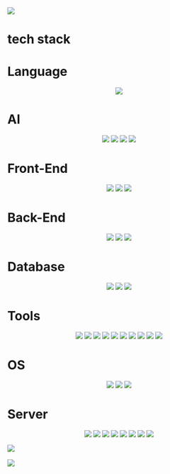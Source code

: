 <img src="https://capsule-render.vercel.app/api?type=Slice&color=auto&height=200&section=header&text=selfhiam&fontSize=90"/>

# tech stack

# Language
<div align="center">
	<img src="https://img.shields.io/badge/python-3776AB?style=flat&logo=python&logoColor=white" />
</div>

# AI
<div align="center">
	<img src="https://img.shields.io/badge/Pytorch-EE4C2C?style=flat&logo=pytorch&logoColor=white" />
	<img src="https://img.shields.io/badge/Scikitlearn-F7931E?style=flat&logo=scikitlearn&logoColor=white" />
	<img src="https://img.shields.io/badge/Opencv-5C3EE8?style=flat&logo=opencv&logoColor=white" />
	<img src="https://img.shields.io/badge/Pandas-150458?style=flat&logo=pandas&logoColor=white" />
</div>

# Front-End
<div align="center">
	<img src="https://img.shields.io/badge/JavaScript-F7DF1E?style=flat&logo=JavaScript&logoColor=white" />
	<img src="https://img.shields.io/badge/HTML5-E34F26?style=flat&logo=HTML5&logoColor=white" />
	<img src="https://img.shields.io/badge/CSS3-1572B6?style=flat&logo=CSS3&logoColor=white" />
</div>

# Back-End
<div align="center">
	<img src="https://img.shields.io/badge/Nodejs-339933?style=flat&logo=nodedotjs&logoColor=white" />
	<img src="https://img.shields.io/badge/Jinja2-B41717?style=flat&logo=jinja&logoColor=white" />
	<img src="https://img.shields.io/badge/Fastapi-009688?style=flat&logo=fastapi&logoColor=white" />
</div>

# Database
<div align="center">
	<img src="https://img.shields.io/badge/mongodb-47A248?style=flat&logo=mongodb&logoColor=white" />
	<img src="https://img.shields.io/badge/mysql-4479A1?style=flat&logo=mysql&logoColor=white" />
	<img src="https://img.shields.io/badge/Oracle_SQL-F80000?style=flat&logo=oracle&logoColor=white" />
</div>

# Tools
<div align="center">
	<img src="https://img.shields.io/badge/git-F05032?style=flat&logo=git&logoColor=white" />
	<img src="https://img.shields.io/badge/github-181717?style=flat&logo=github&logoColor=white" />
	<img src="https://img.shields.io/badge/slack-4A154B?style=flat&logo=slack&logoColor=white" />
	<img src="https://img.shields.io/badge/discord-5865F2?style=flat&logo=discord&logoColor=white" />
	<img src="https://img.shields.io/badge/pycharm-000000?style=flat&logo=pycharm&logoColor=white" />
	<img src="https://img.shields.io/badge/jupyter-F37626?style=flat&logo=jupyter&logoColor=white" />
	<img src="https://img.shields.io/badge/googlecolab-F9AB00?style=flat&logo=googlecolab&logoColor=white" />
	<img src="https://img.shields.io/badge/visualstudiocode-007ACC?style=flat&logo=visualstudiocode&logoColor=white" />
	<img src="https://img.shields.io/badge/postman-FF6C37?style=flat&logo=postman&logoColor=white" />
	<img src="https://img.shields.io/badge/filezilla-BF0000?style=flat&logo=filezilla&logoColor=white" />
</div>

# OS
<div align="center">
	<img src="https://img.shields.io/badge/Windows-0078D4?style=flat&logo=windows&logoColor=white" />
	<img src="https://img.shields.io/badge/Linux-FCC624?style=flat&logo=linux&logoColor=white" />
	<img src="https://img.shields.io/badge/Mac-000000?style=flat&logo=macos&logoColor=white" />
</div>

# Server
<div align="center">
	<img src="https://img.shields.io/badge/vmware-607078?style=flat&logo=vmware&logoColor=white" />
	<img src="https://img.shields.io/badge/UTM-607078?style=flat&logo=UTM&logoColor=white" />
	<img src="https://img.shields.io/badge/Windows_Server-0078D4?style=flat&logo=windows&logoColor=white" />
	<img src="https://img.shields.io/badge/Linux_Server-FCC624?style=flat&logo=linux&logoColor=white" />
	<img src="https://img.shields.io/badge/AIX-FCC624?style=flat&logo=AIX&logoColor=white" />
	<img src="https://img.shields.io/badge/Solaris-FCC624?style=flat&logo=Solaris&logoColor=white" />
	<img src="https://img.shields.io/badge/CentOS-262577?style=flat&logo=centos&logoColor=white" />
	<img src="https://img.shields.io/badge/redhat-EE0000?style=flat&logo=redhat&logoColor=white" />
</div>

<img src="https://github-readme-stats.vercel.app/api/top-langs/?username=selfhiam&layout=compact"><br><br>
<img src="https://github-readme-stats.vercel.app/api?username=selfhiam&show_icons=true">
